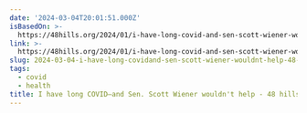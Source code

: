 ```yaml
---
date: '2024-03-04T20:01:51.000Z'
isBasedOn: >-
  https://48hills.org/2024/01/i-have-long-covid-and-sen-scott-wiener-wouldnt-help/
link: >-
  https://48hills.org/2024/01/i-have-long-covid-and-sen-scott-wiener-wouldnt-help/
slug: 2024-03-04-i-have-long-covidand-sen-scott-wiener-wouldnt-help-48-hills
tags:
  - covid
  - health
title: I have long COVID—and Sen. Scott Wiener wouldn't help - 48 hills
---
```


